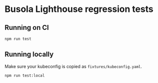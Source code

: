 # Busola Lighthouse regression tests

## Running on CI

```bash
npm run test
```

## Running locally

Make sure your kubeconfig is copied as `fixtures/kubeconfig.yaml`.

```bash
npm run test:local
```
